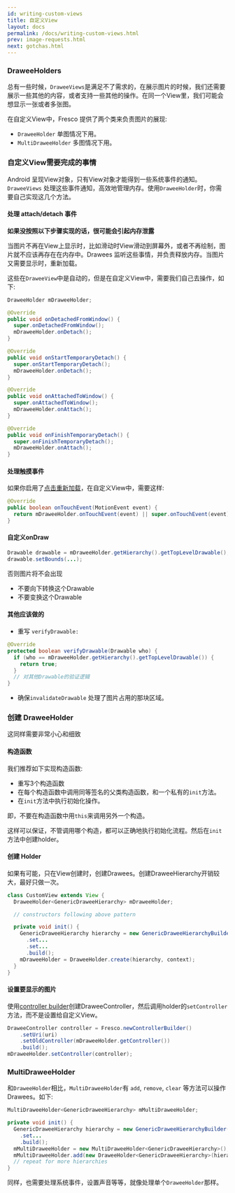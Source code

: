 ```yaml
---
id: writing-custom-views
title: 自定义View
layout: docs
permalink: /docs/writing-custom-views.html
prev: image-requests.html
next: gotchas.html
---
```


### DraweeHolders

总有一些时候，`DraweeViews`是满足不了需求的，在展示图片的时候，我们还需要展示一些其他的内容，或者支持一些其他的操作。在同一个View里，我们可能会想显示一张或者多张图。

在自定义View中，Fresco 提供了两个类来负责图片的展现:

* `DraweeHolder` 单图情况下用。
* `MultiDraweeHolder` 多图情况下用。

### 自定义View需要完成的事情

Android 呈现View对象，只有View对象才能得到一些系统事件的通知。`DraweeViews`
处理这些事件通知，高效地管理内存。使用`DraweeHolder`时，你需要自己实现这几个方法。

#### 处理 attach/detach 事件

**如果没按照以下步骤实现的话，很可能会引起内存泄露**

当图片不再在View上显示时，比如滑动时View滑动到屏幕外，或者不再绘制，图片就不应该再存在在内存中。Drawees 监听这些事情，并负责释放内存。当图片又需要显示时，重新加载。

这些在`DraweeView`中是自动的，但是在自定义View中，需要我们自己去操作，如下:

```java
DraweeHolder mDraweeHolder;

@Override
public void onDetachedFromWindow() {
  super.onDetachedFromWindow();
  mDraweeHolder.onDetach();
}

@Override
public void onStartTemporaryDetach() {
  super.onStartTemporaryDetach();
  mDraweeHolder.onDetach();
}

@Override
public void onAttachedToWindow() {
  super.onAttachedToWindow();
  mDraweeHolder.onAttach();
}

@Override
public void onFinishTemporaryDetach() {
  super.onFinishTemporaryDetach();
  mDraweeHolder.onAttach();
}
```

#### 处理触摸事件

如果你启用了[点击重新加载](drawee-components.html#Retry)，在自定义View中，需要这样:

```java
@Override
public boolean onTouchEvent(MotionEvent event) {
  return mDraweeHolder.onTouchEvent(event) || super.onTouchEvent(event);
}
```

#### 自定义onDraw

```java
Drawable drawable = mDraweeHolder.getHierarchy().getTopLevelDrawable();
drawable.setBounds(...);
```

否则图片将不会出现

* 不要向下转换这个Drawable
* 不要变换这个Drawable

#### 其他应该做的

* 重写 `verifyDrawable:`

```java
@Override
protected boolean verifyDrawable(Drawable who) {
  if (who == mDraweeHolder.getHierarchy().getTopLevelDrawable()) {
    return true;
  }
  // 对其他Drawable的验证逻辑
}
```

* 确保`invalidateDrawable` 处理了图片占用的那块区域。

### 创建 DraweeHolder

这同样需要非常小心和细致

#### 构造函数

我们推荐如下实现构造函数:

* 重写3个构造函数
* 在每个构造函数中调用同等签名的父类构造函数，和一个私有的`init`方法。
* 在`init`方法中执行初始化操作。
 
即，不要在构造函数中用`this`来调用另外一个构造。

这样可以保证，不管调用哪个构造，都可以正确地执行初始化流程。然后在`init`方法中创建holder。

#### 创建 Holder

如果有可能，只在View创建时，创建Drawees。创建DraweeHierarchy开销较大，最好只做一次。

```java
class CustomView extends View {
  DraweeHolder<GenericDraweeHierarchy> mDraweeHolder;

  // constructors following above pattern

  private void init() {
    GenericDraweeHierarchy hierarchy = new GenericDraweeHierarchyBuilder(getResources());
      .set...
      .set...
      .build();
    mDraweeHolder = DraweeHolder.create(hierarchy, context);
  }
}
```

#### 设置要显示的图片

使用[controller builder](using-controllerbuilder.html)创建DraweeController，然后调用holder的`setController`方法，而不是设置给自定义View。

```java
DraweeController controller = Fresco.newControllerBuilder()
    .setUri(uri)
    .setOldController(mDraweeHolder.getController())
    .build();
mDraweeHolder.setController(controller);
```

### MultiDraweeHolder

和`DraweeHolder`相比，`MultiDraweeHolder`有 `add`, `remove`, `clear`
等方法可以操作Drawees。如下:

```java
MultiDraweeHolder<GenericDraweeHierarchy> mMultiDraweeHolder;

private void init() {
  GenericDraweeHierarchy hierarchy = new GenericDraweeHierarchyBuilder(getResources());
    .set...
    .build();
  mMultiDraweeHolder = new MultiDraweeHolder<GenericDraweeHierarchy>();
  mMultiDraweeHolder.add(new DraweeHolder<GenericDraweeHierarchy>(hierarchy, context));
  // repeat for more hierarchies
}
```

同样，也需要处理系统事件，设置声音等等，就像处理单个`DraweeHolder`那样。

